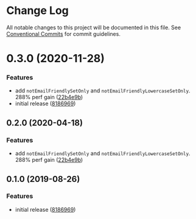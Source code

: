 # Change Log

All notable changes to this project will be documented in this file.
See [Conventional Commits](https://conventionalcommits.org) for commit guidelines.

# 0.3.0 (2020-11-28)


### Features

* add `notEmailFriendlySetOnly` and `notEmailFriendlyLowercaseSetOnly`. 288% perf gain ([22b4e9b](https://git.sr.ht/~royston/codsen/commits/22b4e9b5dbe02a27c513f0a02d52fe54c496c0a0))
* initial release ([8186969](https://git.sr.ht/~royston/codsen/commits/8186969aedb232011571bab6b6e1606b32b31b0e))





## 0.2.0 (2020-04-18)

### Features

- add `notEmailFriendlySetOnly` and `notEmailFriendlyLowercaseSetOnly`. 288% perf gain ([22b4e9b](https://gitlab.com/codsen/codsen/commit/22b4e9b5dbe02a27c513f0a02d52fe54c496c0a0))

## 0.1.0 (2019-08-26)

### Features

- initial release ([8186969](https://gitlab.com/codsen/codsen/commit/8186969))
